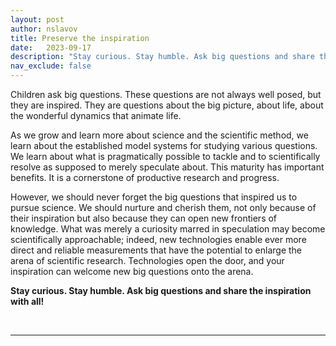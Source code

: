 ```yaml
---
layout: post
author: nslavov
title: Preserve the inspiration
date:   2023-09-17
description: "Stay curious. Stay humble. Ask big questions and share the inspiration with all!"
nav_exclude: false
---
```






<p class="intro"><span class="dropcap">C</span>hildren ask big questions. These questions are not always well posed, but they are inspired. They are questions about the big picture, about life, about the wonderful dynamics that animate life.
</p>

As we grow and learn more about science and the scientific method, we learn about the established model systems for studying various questions. We learn about what is pragmatically possible to tackle and to scientifically resolve as supposed to merely speculate about. This maturity has important benefits. It is a cornerstone of productive research and progress.

However, we should never forget the big questions that inspired us to pursue science. We should nurture and cherish them, not only because of their inspiration but also because they can open new frontiers of knowledge. What was merely a curiosity marred in speculation may become scientifically approachable; indeed, new technologies enable ever more direct and reliable measurements that have the potential to enlarge the arena of scientific research. Technologies open the door, and your inspiration can welcome new big questions onto the arena.

**Stay curious. Stay humble. Ask big questions and share the inspiration with all!**


<br>

------

<!--
## Comments
Please leave comments as responses to the tweet below:


<blockquote class="twitter-tweet tw-align-center" ><p lang="en" dir="ltr" >Forthcoming changes in my life motivated me to reflect on my views and to share some thoughts.<br><br>The first installment is in this post, which carries personal reverberations.<a href="https://t.co/FkW373Tl3j">https://t.co/FkW373Tl3j</a></p>&mdash; Prof. Nikolai Slavov (@slavov_n) <a href="https://twitter.com/slavov_n/status/1555146276609540096?ref_src=twsrc%5Etfw">August 4, 2022</a></blockquote> <script async src="https://platform.twitter.com/widgets.js" charset="utf-8"></script>

-->

